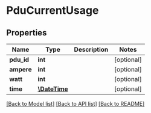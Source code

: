 # PduCurrentUsage

## Properties
Name | Type | Description | Notes
------------ | ------------- | ------------- | -------------
**pdu_id** | **int** |  | [optional] 
**ampere** | **int** |  | [optional] 
**watt** | **int** |  | [optional] 
**time** | [**\DateTime**](\DateTime.md) |  | [optional] 

[[Back to Model list]](../../README.md#documentation-for-models) [[Back to API list]](../../README.md#documentation-for-api-endpoints) [[Back to README]](../../README.md)

